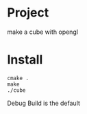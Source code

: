 # Project
make a cube with opengl 

# Install
```
cmake . 
make 
./cube
```
Debug Build is the default
